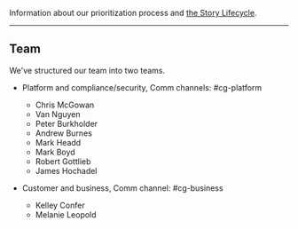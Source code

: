 <a name="definition-of-done"></a>
<a name="grooming"></a>
Information about our prioritization process and [the Story Lifecycle](StoryLifecycle.md).

---

## Team
We've structured our team into two teams.

- Platform and compliance/security, Comm channels: #cg-platform
  - Chris McGowan
  - Van Nguyen
  - Peter Burkholder
  - Andrew Burnes
  - Mark Headd
  - Mark Boyd
  - Robert Gottlieb
  - James Hochadel

- Customer and business, Comm channel: #cg-business
  - Kelley Confer
  - Melanie Leopold
